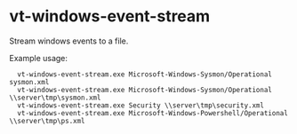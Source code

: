 # vt-windows-event-stream
Stream windows events to a file. 

Example usage:

```
  vt-windows-event-stream.exe Microsoft-Windows-Sysmon/Operational sysmon.xml
  vt-windows-event-stream.exe Microsoft-Windows-Sysmon/Operational \\server\tmp\sysmon.xml
  vt-windows-event-stream.exe Security \\server\tmp\security.xml
  vt-windows-event-stream.exe Microsoft-Windows-Powershell/Operational \\server\tmp\ps.xml

```
